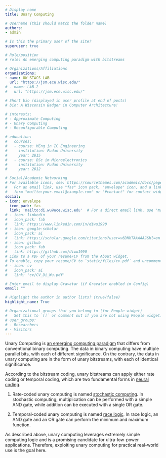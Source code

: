 ```yaml
---
# Display name
title: Unary Computing

# Username (this should match the folder name)
authors:
- admin

# Is this the primary user of the site?
superuser: true

# Role/position
# role: An emerging computing paradigm with bitstreams

# Organizations/Affiliations
organizations:
- name: UW STACS LAB
  url: "https://jsm.ece.wisc.edu/"
# - name: LAB-2
#   url: "https://jsm.ece.wisc.edu/"

# Short bio (displayed in user profile at end of posts)
# bio: A Wisconsin Badger in Computer Architecture!

# interests:
# - Approximate Computing
# - Unary Computing
# - Reconfigurable Computing

# education:
#   courses:
#   - course: MEng in IC Engineering
#     institution: Fudan University
#     year: 2015
#   - course: BSc in Microelectronics
#     institution: Fudan University
#     year: 2012

# Social/Academic Networking
# For available icons, see: https://sourcethemes.com/academic/docs/page-builder/#icons
#   For an email link, use "fas" icon pack, "envelope" icon, and a link in the
#   form "mailto:your-email@example.com" or "#contact" for contact widget.
social:
- icon: envelope
  icon_pack: fas
  link: 'mailto:di.wu@ece.wisc.edu'  # For a direct email link, use "mailto:test@example.org".
# - icon: linkedin
#   icon_pack: fab
#   link: https://www.linkedin.com/in/diwu1990
# - icon: google-scholar
#   icon_pack: ai
#   link: https://scholar.google.com/citations?user=v6DNkTAAAAAJ&hl=en
# - icon: github
#   icon_pack: fab
#   link: https://github.com/diwu1990
# Link to a PDF of your resume/CV from the About widget.
# To enable, copy your resume/CV to `static/files/cv.pdf` and uncomment the lines below.
# - icon: cv
#   icon_pack: ai
#   link: 'cv/CV_Di_Wu.pdf'

# Enter email to display Gravatar (if Gravatar enabled in Config)
email: ""

# Highlight the author in author lists? (true/false)
highlight_name: True

# Organizational groups that you belong to (for People widget)
#   Set this to `[]` or comment out if you are not using People widget.
# user_groups:
# - Researchers
# - Visitors
---
```


Unary Computing is [an emerging computing paradigm](https://ee.stanford.edu/event/seminar/brain-unary-computer-special-seminar) that differs from conventional binary computing. The data in binary computing have multiple parallel bits, with each of different significance. On the contrary, the data in unary computing are in the form of unary bitstreams, with each of identical significance. 

According to the bitstream coding, unary bitstreams can apply either rate coding or temporal coding, which are two fundamental forms in [neural coding](https://en.wikipedia.org/wiki/Neural_coding).

1. Rate-coded unary computing is named [stochastic computing](https://en.wikipedia.org/wiki/Stochastic_computing). In stochastic computing, multiplication can be performed with a simple AND gate, while addition can be executed with a single OR gate.

2. Temporal-coded unary computing is named [race logic](https://dl.acm.org/doi/10.1145/2678373.2665747). In race logic, an AND gate and an OR gate can perform the minimum and maximum function.

As described above, unary computing leverages extremely simple computing logic and is a promising candidate for ultra-low-power applications. Therefore, exploiting unary computing for practical real-world use is the goal here.